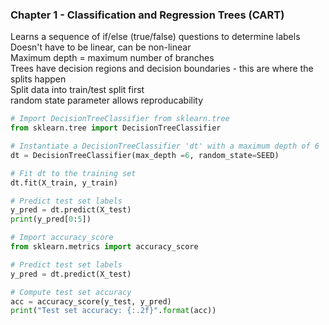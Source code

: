 ### Chapter 1 - Classification and Regression Trees (CART)   
Learns a sequence of if/else (true/false) questions to determine labels  
Doesn't have to be linear, can be non-linear  
Maximum depth = maximum number of branches    
Trees have decision regions and decision boundaries - this are where the splits happen  
Split data into train/test split first  
random state parameter allows reproducability  
```python
# Import DecisionTreeClassifier from sklearn.tree
from sklearn.tree import DecisionTreeClassifier

# Instantiate a DecisionTreeClassifier 'dt' with a maximum depth of 6
dt = DecisionTreeClassifier(max_depth =6, random_state=SEED)

# Fit dt to the training set
dt.fit(X_train, y_train)

# Predict test set labels
y_pred = dt.predict(X_test)
print(y_pred[0:5])

# Import accuracy_score
from sklearn.metrics import accuracy_score

# Predict test set labels
y_pred = dt.predict(X_test)

# Compute test set accuracy  
acc = accuracy_score(y_test, y_pred)
print("Test set accuracy: {:.2f}".format(acc))
```
